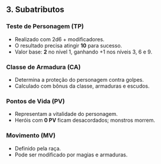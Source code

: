 ## 3. Subatributos

### Teste de Personagem (TP)
- Realizado com 2d6 + modificadores.
- O resultado precisa atingir **10** para sucesso.
- Valor base: **2** no nível 1, ganhando +1 nos níveis 3, 6 e 9.

### Classe de Armadura (CA)
- Determina a proteção do personagem contra golpes.
- Calculado com bônus da classe, armaduras e escudos.

### Pontos de Vida (PV)
- Representam a vitalidade do personagem.
- Heróis com **0 PV** ficam desacordados; monstros morrem.

### Movimento (MV)
- Definido pela raça.
- Pode ser modificado por magias e armaduras.
